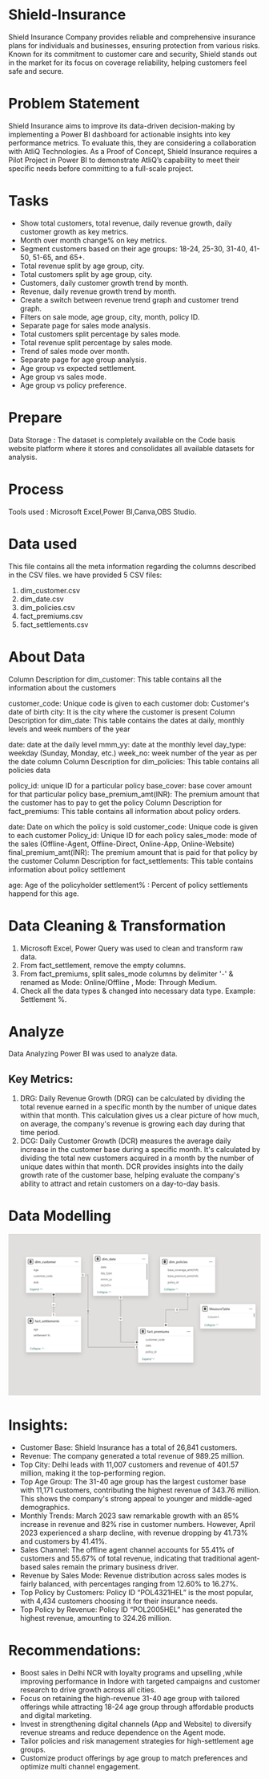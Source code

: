 # Shield-Insurance

Shield Insurance Company provides reliable and comprehensive insurance plans for individuals and businesses, ensuring protection from various risks. Known for its commitment to customer care and security, Shield stands out in the market for its focus on coverage reliability, helping customers feel safe and secure.

# Problem Statement
Shield Insurance aims to improve its data-driven decision-making by implementing a Power BI dashboard for actionable insights into key performance metrics. To evaluate this, they are considering a collaboration with AtliQ Technologies. As a Proof of Concept, Shield Insurance requires a Pilot Project in Power BI to demonstrate AtliQ’s capability to meet their specific needs before committing to a full-scale project.

# Tasks 
* Show total customers, total revenue, daily revenue growth, daily customer growth as key metrics.
* Month over month change% on key metrics.
* Segment customers based on their age groups: 18-24, 25-30, 31-40, 41-50, 51-65, and 65+.
* Total revenue split by age group, city.
* Total customers split by age group, city.
* Customers, daily customer growth trend by month.
* Revenue, daily revenue growth trend by month.
* Create a switch between revenue trend graph and customer trend graph.
* Filters on sale mode, age group, city, month, policy ID.
* Separate page for sales mode analysis.
* Total customers split percentage by sales mode.
* Total revenue split percentage by sales mode.
* Trend of sales mode over month.
* Separate page for age group analysis.
* Age group vs expected settlement.
* Age group vs sales mode.
* Age group vs policy preference.

# Prepare
 Data Storage : 
 The dataset is completely available on the Code basis website platform where it stores and consolidates all available datasets for analysis.

 # Process

 Tools used : Microsoft Excel,Power BI,Canva,OBS Studio.

 # Data used

 This file contains all the meta information regarding the columns described in the CSV files. we have provided 5 CSV files:

1. dim_customer.csv
2. dim_date.csv
3. dim_policies.csv
4. fact_premiums.csv
5. fact_settlements.csv

# About Data 

Column Description for dim_customer:
This table contains all the information about the customers

customer_code: Unique code is given to each customer
dob: Customer's date of birth
city: It is the city where the customer is present
Column Description for dim_date:
This table contains the dates at daily, monthly levels and week numbers of the year

date: date at the daily level
mmm_yy: date at the monthly level
day_type: weekday (Sunday, Monday, etc.)
week_no: week number of the year as per the date column
Column Description for dim_policies:
This table contains all policies data

policy_id: unique ID for a particular policy
base_cover: base cover amount for that particular policy
base_premium_amt(INR): The premium amount that the customer has to pay to get the policy
Column Description for fact_premiums:
This table contains all information about policy orders.

date: Date on which the policy is sold
customer_code: Unique code is given to each customer
Policy_id: Unique ID for each policy
sales_mode: mode of the sales (Offline-Agent, Offline-Direct, Online-App, Online-Website)
final_premium_amt(INR): The premium amount that is paid for that policy by the customer
Column Description for fact_settlements:
This table contains information about policy settlement

age: Age of the policyholder
settlement% : Percent of policy settlements happend for this age.

# Data Cleaning & Transformation 

1. Microsoft Excel, Power Query was used to clean and transform raw data.
2. From fact_settlement, remove the empty columns.
3. From fact_premiums, split sales_mode columns by delimiter '-' & renamed as Mode: Online/Offline , Mode: Through Medium.
4. Check all the data types & changed into necessary data type. Example: Settlement %.

# Analyze 

Data Analyzing
Power BI was used to analyze data.

## Key Metrics:
1. DRG: Daily Revenue Growth (DRG) can be calculated by dividing the total revenue earned in a specific month by the number of unique dates within that month. This calculation gives us a clear picture of how much, on average, the company's revenue is growing each day during that time period.
2. DCG: Daily Customer Growth (DCR) measures the average daily increase in the customer base during a specific month. It's calculated by dividing the total new customers acquired in a month by the number of unique dates within that month.
DCR provides insights into the daily growth rate of the customer base, helping evaluate the company's ability to attract and retain customers on a day-to-day basis.

# Data Modelling

![Data Model](data_model.png)


# Insights:
* Customer Base: Shield Insurance has a total of 26,841 customers.
* Revenue: The company generated a total revenue of 989.25 million.
* Top City: Delhi leads with 11,007 customers and revenue of 401.57 million, making it the top-performing region.
* Top Age Group: The 31-40 age group has the largest customer base with 11,171 customers, contributing the highest revenue of 343.76 million. This shows the company's strong appeal to younger and middle-aged demographics.
* Monthly Trends: March 2023 saw remarkable growth with an 85% increase in revenue and 82% rise in customer numbers. However, April 2023 experienced a sharp decline, with revenue dropping by 41.73% and customers by 41.41%.
* Sales Channel: The offline agent channel accounts for 55.41% of customers and 55.67% of total revenue, indicating that traditional agent-based sales remain the primary business driver.
* Revenue by Sales Mode: Revenue distribution across sales modes is fairly balanced, with percentages ranging from 12.60% to 16.27%.
* Top Policy by Customers: Policy ID “POL4321HEL” is the most popular, with 4,434 customers choosing it for their insurance needs.
* Top Policy by Revenue: Policy ID “POL2005HEL” has generated the highest revenue, amounting to 324.26 million.


# Recommendations:
- Boost sales in Delhi NCR with loyalty programs and upselling ,while improving performance in Indore with targeted campaigns and customer research to drive growth across all cities. 
- Focus on retaining the high-revenue 31-40 age group with tailored offerings while attracting 18-24 age group through affordable products and digital marketing.
- Invest in strengthening digital channels (App and Website) to diversify revenue streams and reduce dependence on the Agent mode.
- Tailor policies and risk management strategies for high-settlement age groups.
- Customize product offerings by age group to match preferences and optimize multi channel engagement.
